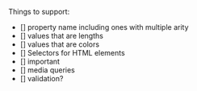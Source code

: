 Things to support:
- [] property name including ones with multiple arity
- [] values that are lengths
- [] values that are colors
- [] Selectors for HTML elements
- [] important
- [] media queries
- [] validation? 